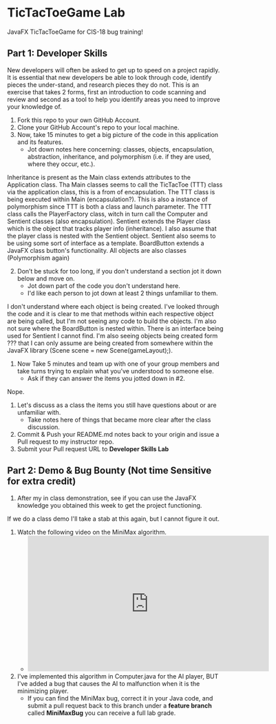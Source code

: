 # TicTacToeGame Lab
JavaFX TicTacToeGame for CIS-18 bug training!

## Part 1: Developer Skills

New developers will often be asked to get up to speed on a project rapidly. It is essential that new developers be able to look through code, identify pieces the under-stand, and research pieces they do not. This is an exercise that takes 2 forms, first an introduction to code scanning and review and second as a tool to help you identify areas you need to improve your knowledge of.

1. Fork this repo to your own GitHub Account.
1. Clone your GitHub Account's repo to your local machine.
1. Now, take 15 minutes to get a big picture of the code in this application and its features.
    * Jot down notes here concerning: classes, objects, encapsulation, abstraction, inheritance, and polymorphism (i.e. if they are used, where they occur, etc.).

Inheritance is present as the Main class extends attributes to the Application class. Tha Main classes seems to call the TicTacToe (TTT) class via the application class, this is a from of encapsulation. 
The TTT class is being executed within Main (encapsulation?). This is also a instance of polymorphism since TTT is both a class and launch parameter. 
The TTT class calls the PlayerFactory class, witch in turn call the Computer and Sentient classes (also encapsulation). Sentient extends the Player class which is the object that tracks player info (inheritance).
I also assume that the player class is nested with the Sentient object. Sentient also seems to be using some sort of interface as a template. BoardButton extends a JavaFX class button's functionality. All objects are also classes (Polymorphism again)

2. Don’t be stuck for too long, if you don't understand a section jot it down below and move on.
    * Jot down part of the code you don't understand here.
    * I'd like each person to jot down at least 2 things unfamiliar to them.

I don't understand where each object is being created. I've looked through the code and it is clear to me that methods within each respective object are being called, but I'm not seeing any code to build the objects. I'm also not sure where the BoardButton is nested within.
There is an interface being used for Sentient I cannot find. I'm also seeing objects being created form ??? that I can only assume are being created from somewhere within the JavaFX library (Scene scene = new Scene(gameLayout);).

1. Now Take 5 minutes  and team up with one of your group members and take turns trying to explain what you’ve understood to someone else.
    * Ask if they can answer the items you jotted down in #2.

Nope.

1. Let's discuss as a class the items you still have questions about or are unfamiliar with.
    * Take notes here of things that became more clear after the class discussion.
1. Commit & Push your README.md notes back to your origin and issue a Pull request to my instructor repo.
1. Submit your Pull request URL to **Developer Skills Lab**

## Part 2: Demo & Bug Bounty (Not time Sensitive for extra credit)

1. After my in class demonstration, see if you can use the JavaFX knowledge you obtained this week to get the project functioning.

If we do a class demo I'll take a stab at this again, but I cannot figure it out. 

1. Watch the following video on the MiniMax algorithm.
    * <iframe width="560" height="315" src="https://www.youtube.com/embed/l-hh51ncgDI" title="YouTube video player" frameborder="0" allow="accelerometer; autoplay; clipboard-write; encrypted-media; gyroscope; picture-in-picture; web-share" allowfullscreen></iframe>
1. I've implemented this algorithm in Computer.java for the AI player, BUT I've added a bug that causes the AI to malfunction when it is the minimizing player.
    * If you can find the MiniMax bug, correct it in your Java code, and submit a pull request back to this branch under a **feature branch** called **MiniMaxBug** you can receive a full lab grade.
